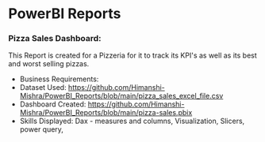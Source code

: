 # PowerBI Reports

### Pizza Sales Dashboard:

This Report is created for a Pizzeria for it to track its KPI's as well as its best and worst selling pizzas.
- Business Requirements:
- Dataset Used:  https://github.com/Himanshi-Mishra/PowerBI_Reports/blob/main/pizza_sales_excel_file.csv
- Dashboard Created: https://github.com/Himanshi-Mishra/PowerBI_Reports/blob/main/pizza-sales.pbix
- Skills Displayed: Dax - measures and columns, Visualization, Slicers, power query, 
